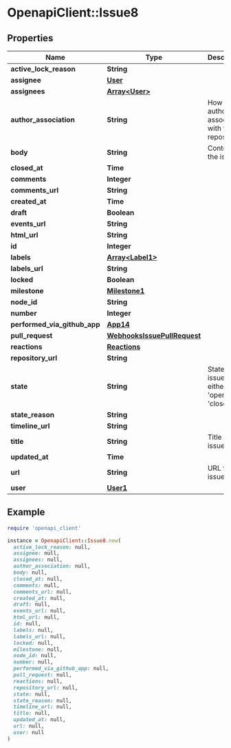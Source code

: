 # OpenapiClient::Issue8

## Properties

| Name | Type | Description | Notes |
| ---- | ---- | ----------- | ----- |
| **active_lock_reason** | **String** |  |  |
| **assignee** | [**User**](User.md) |  | [optional] |
| **assignees** | [**Array&lt;User&gt;**](User.md) |  |  |
| **author_association** | **String** | How the author is associated with the repository. |  |
| **body** | **String** | Contents of the issue |  |
| **closed_at** | **Time** |  |  |
| **comments** | **Integer** |  |  |
| **comments_url** | **String** |  |  |
| **created_at** | **Time** |  |  |
| **draft** | **Boolean** |  | [optional] |
| **events_url** | **String** |  |  |
| **html_url** | **String** |  |  |
| **id** | **Integer** |  |  |
| **labels** | [**Array&lt;Label1&gt;**](Label1.md) |  | [optional] |
| **labels_url** | **String** |  |  |
| **locked** | **Boolean** |  |  |
| **milestone** | [**Milestone1**](Milestone1.md) |  |  |
| **node_id** | **String** |  |  |
| **number** | **Integer** |  |  |
| **performed_via_github_app** | [**App14**](App14.md) |  | [optional] |
| **pull_request** | [**WebhooksIssuePullRequest**](WebhooksIssuePullRequest.md) |  | [optional] |
| **reactions** | [**Reactions**](Reactions.md) |  |  |
| **repository_url** | **String** |  |  |
| **state** | **String** | State of the issue; either &#39;open&#39; or &#39;closed&#39; | [optional] |
| **state_reason** | **String** |  | [optional] |
| **timeline_url** | **String** |  | [optional] |
| **title** | **String** | Title of the issue |  |
| **updated_at** | **Time** |  |  |
| **url** | **String** | URL for the issue |  |
| **user** | [**User1**](User1.md) |  |  |

## Example

```ruby
require 'openapi_client'

instance = OpenapiClient::Issue8.new(
  active_lock_reason: null,
  assignee: null,
  assignees: null,
  author_association: null,
  body: null,
  closed_at: null,
  comments: null,
  comments_url: null,
  created_at: null,
  draft: null,
  events_url: null,
  html_url: null,
  id: null,
  labels: null,
  labels_url: null,
  locked: null,
  milestone: null,
  node_id: null,
  number: null,
  performed_via_github_app: null,
  pull_request: null,
  reactions: null,
  repository_url: null,
  state: null,
  state_reason: null,
  timeline_url: null,
  title: null,
  updated_at: null,
  url: null,
  user: null
)
```

